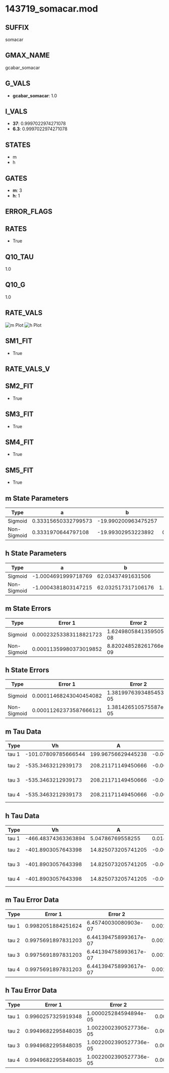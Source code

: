 # 143719_somacar.mod

## SUFFIX

somacar

## GMAX_NAME

gcabar_somacar

## G_VALS

- **gcabar_somacar**: 1.0

## I_VALS

- **37**: 0.9997022974271078
- **6.3**: 0.9997022974271078

## STATES

- m
- h

## GATES

- **m**: 3
- **h**: 1

## ERROR_FLAGS


## RATES

- True

## Q10_TAU

1.0

## Q10_G

1.0

## RATE_VALS

![m Plot](/Users/pbozelos/Dropbox/icg-Chai-Panos/supermodels/output_markdown_files/Ca/143719_somacar.mod/images/m.png)
![h Plot](/Users/pbozelos/Dropbox/icg-Chai-Panos/supermodels/output_markdown_files/Ca/143719_somacar.mod/images/h.png)

## SM1_FIT

- True

## RATE_VALS_V

## SM2_FIT

- True

## SM3_FIT

- True

## SM4_FIT

- True

## SM5_FIT

- True

## m State Parameters

| Type | a | b | c | d |
| --- | --- | --- | --- | --- |
| Sigmoid | 0.33315650332799573 | -19.990200963475257 |
| Non-Sigmoid | 0.3331970644797108 | -19.99302953223892 | 0.9999482462790623 | -3.994479202480217e-05 |

## h State Parameters

| Type | a | b | c | d |
| --- | --- | --- | --- | --- |
| Sigmoid | -1.0004691999718769 | 62.03437491631506 |
| Non-Sigmoid | -1.0004381803147215 | 62.032517317106176 | 1.0000124301445932 | 4.971083783725331e-06 |

## m State Errors

| Type | Error 1 | Error 2 | Error 3 |
| --- | --- | --- | --- |
| Sigmoid | 0.00023253383118821723 | 1.6249805841359505e-08 | 0.00010281367360057117 |
| Non-Sigmoid | 0.00011359980373019852 | 8.820248528261766e-09 | 5.022758659298862e-05 |

## h State Errors

| Type | Error 1 | Error 2 | Error 3 |
| --- | --- | --- | --- |
| Sigmoid | 0.00011468243040454082 | 1.3819976393485453e-05 | 0.00010163039621735248 |
| Non-Sigmoid | 0.00011262373587666121 | 1.381426510575587e-05 | 9.98060021944768e-05 |

## m Tau Data

| Type | Vh | A | b1 | b2 | c1 | c2 | d1 | d2 | e1 | e2 |
| --- | --- | --- | --- | --- | --- | --- | --- | --- | --- | --- |
| tau 1 | -101.07809785666544 | 199.96756629445238 | -0.00013580827202797383 | -0.00014254022012006446 |
| tau 2 | -535.3463212939173 | 208.21171149450666 | -0.00045242555462231396 | -1.088401410423971e-07 | -5.5134388288685665e-06 | -9.130869194719582e-07 |
| tau 3 | -535.3463212939173 | 208.21171149450666 | -0.00045242555462231396 | -1.088401410423971e-07 | 0.0 | -5.5134388288685665e-06 | -9.130869194719582e-07 | 0.0 |
| tau 4 | -535.3463212939173 | 208.21171149450666 | -0.00045242555462231396 | -1.088401410423971e-07 | 0.0 | 0.0 | -5.5134388288685665e-06 | -9.130869194719582e-07 | 0.0 | 0.0 |

## h Tau Data

| Type | Vh | A | b1 | b2 | c1 | c2 | d1 | d2 | e1 | e2 |
| --- | --- | --- | --- | --- | --- | --- | --- | --- | --- | --- |
| tau 1 | -466.48374363363894 | 5.04786769558255 | 0.01490305922786791 | 1.35943164017915e-05 |
| tau 2 | -401.8903057643398 | 14.825073205741205 | -0.003412258382944292 | 1.6170809659317845e-05 | 0.003837412935700698 | -3.4702622251734907e-06 |
| tau 3 | -401.8903057643398 | 14.825073205741205 | -0.003412258382944292 | 1.6170809659317845e-05 | 0.0 | 0.003837412935700698 | -3.4702622251734907e-06 | 0.0 |
| tau 4 | -401.8903057643398 | 14.825073205741205 | -0.003412258382944292 | 1.6170809659317845e-05 | 0.0 | 0.0 | 0.003837412935700698 | -3.4702622251734907e-06 | 0.0 | 0.0 |

## m Tau Error Data

| Type | Error 1 | Error 2 | Error 3 |
| --- | --- | --- | --- |
| tau 1 | 0.9982051884251624 | 6.45740030080903e-07 | 0.001184783429702834 |
| tau 2 | 0.9975691897831203 | 6.441394758993617e-07 | 0.0011840285541911233 |
| tau 3 | 0.9975691897831203 | 6.441394758993617e-07 | 0.0011840285541911233 |
| tau 4 | 0.9975691897831203 | 6.441394758993617e-07 | 0.0011840285541911233 |

## h Tau Error Data

| Type | Error 1 | Error 2 | Error 3 |
| --- | --- | --- | --- |
| tau 1 | 0.9960257325919348 | 1.000025284594894e-05 | 0.004468386756712253 |
| tau 2 | 0.9949682295848035 | 1.0022002390527736e-05 | 0.004463642569611833 |
| tau 3 | 0.9949682295848035 | 1.0022002390527736e-05 | 0.004463642569611833 |
| tau 4 | 0.9949682295848035 | 1.0022002390527736e-05 | 0.004463642569611833 |

